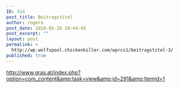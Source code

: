 ```yaml
---
ID: 314
post_title: Beitragstitel
author: rogera
post_date: 2010-05-20 10:44:45
post_excerpt: ""
layout: post
permalink: >
  http://wp.wolfspool.chickenkiller.com/wprcs1/beitragstitel-3/
published: true
---
```

http://www.gras.at/index.php?option=com_content&amp;task=view&amp;id=291&amp;Itemid=1